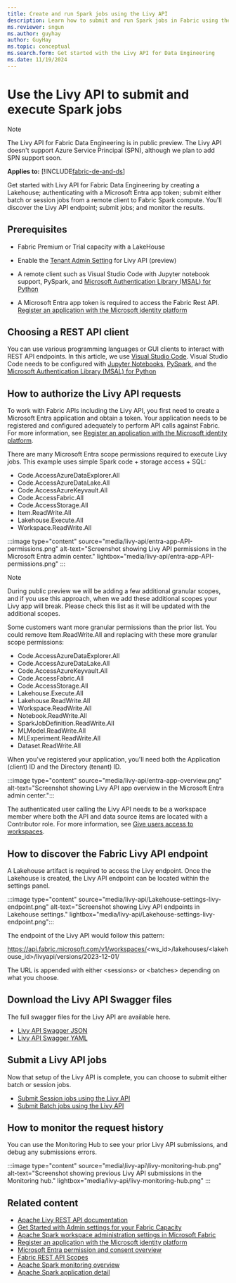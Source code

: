 ```yaml
---
title: Create and run Spark jobs using the Livy API
description: Learn how to submit and run Spark jobs in Fabric using the Livy API.
ms.reviewer: sngun
ms.author: guyhay
author: GuyHay
ms.topic: conceptual
ms.search.form: Get started with the Livy API for Data Engineering
ms.date: 11/19/2024
---
```


# Use the Livy API to submit and execute Spark jobs

> [!NOTE]
> The Livy API for Fabric Data Engineering is in public preview.
> The Livy API doesn't support Azure Service Principal (SPN), although we plan to add SPN support soon.

**Applies to:** [!INCLUDE[fabric-de-and-ds](includes/fabric-de-ds.md)]

Get started with Livy API for Fabric Data Engineering by creating a Lakehouse; authenticating with a Microsoft Entra app token; submit either batch or session jobs from a remote client to Fabric Spark compute. You'll discover the Livy API endpoint; submit jobs; and monitor the results.

## Prerequisites

* Fabric Premium or Trial capacity with a LakeHouse

* Enable the [Tenant Admin Setting](/fabric/admin/about-tenant-settings) for Livy API (preview)

* A remote client such as Visual Studio Code with Jupyter notebook support, PySpark, and [Microsoft Authentication Library (MSAL) for Python](/entra/msal/python/)

* A Microsoft Entra app token is required to access the Fabric Rest API. [Register an application with the Microsoft identity platform](/entra/identity-platform/quickstart-register-app)

## Choosing a REST API client

You can use various programming languages or GUI clients to interact with REST API endpoints. In this article, we use [Visual Studio Code](https://code.visualstudio.com/). Visual Studio Code needs to be configured with [Jupyter Notebooks](https://code.visualstudio.com/docs/datascience/jupyter-notebooks), [PySpark](https://code.visualstudio.com/docs/python/python-quick-start), and the [Microsoft Authentication Library (MSAL) for Python](/entra/msal/python/)

## How to authorize the Livy API requests

To work with Fabric APIs including the Livy API, you first need to create a Microsoft Entra application and obtain a token. Your application needs to be registered and configured adequately to perform API calls against Fabric. For more information, see [Register an application with the Microsoft identity platform](/entra/identity-platform/quickstart-register-app).

There are many Microsoft Entra scope permissions required to execute Livy jobs. This example uses simple Spark code + storage access + SQL:

* Code.AccessAzureDataExplorer.All
* Code.AccessAzureDataLake.All
* Code.AccessAzureKeyvault.All
* Code.AccessFabric.All
* Code.AccessStorage.All
* Item.ReadWrite.All
* Lakehouse.Execute.All
* Workspace.ReadWrite.All

:::image type="content" source="media/livy-api/entra-app-API-permissions.png" alt-text="Screenshot showing Livy API permissions in the Microsoft Entra admin center." lightbox="media/livy-api/entra-app-API-permissions.png" :::

> [!NOTE]
> During public preview we will be adding a few additional granular scopes, and if you use this approach, when we add these additional scopes your Livy app will break. Please check this list as it will be updated with the additional scopes.

Some customers want more granular permissions than the prior list. You could remove Item.ReadWrite.All and replacing with these more granular scope permissions:

* Code.AccessAzureDataExplorer.All
* Code.AccessAzureDataLake.All
* Code.AccessAzureKeyvault.All
* Code.AccessFabric.All
* Code.AccessStorage.All
* Lakehouse.Execute.All
* Lakehouse.ReadWrite.All
* Workspace.ReadWrite.All
* Notebook.ReadWrite.All
* SparkJobDefinition.ReadWrite.All
* MLModel.ReadWrite.All
* MLExperiment.ReadWrite.All
* Dataset.ReadWrite.All

When you've registered your application, you'll need both the Application (client) ID and the Directory (tenant) ID.

:::image type="content" source="media/livy-api/entra-app-overview.png" alt-text="Screenshot showing Livy API app overview in the Microsoft Entra admin center.":::

The authenticated user calling the Livy API needs to be a workspace member where both the API and data source items are located with a Contributor role. For more information, see [Give users access to workspaces](../fundamentals/give-access-workspaces.md).

## How to discover the Fabric Livy API endpoint

A Lakehouse artifact is required to access the Livy endpoint. Once the Lakehouse is created, the Livy API endpoint can be located within the settings panel.

:::image type="content" source="media/livy-api/Lakehouse-settings-livy-endpoint.png" alt-text="Screenshot showing Livy API endpoints in Lakehouse settings." lightbox="media/livy-api/Lakehouse-settings-livy-endpoint.png":::

The endpoint of the Livy API would follow this pattern:

https://api.fabric.microsoft.com/v1/workspaces/<ws_id>/lakehouses/<lakehouse_id>/livyapi/versions/2023-12-01/

The URL is appended with either \<sessions> or \<batches> depending on what you choose.

## Download the Livy API Swagger files

The full swagger files for the Livy API are available here.

* [Livy API Swagger JSON](https://github.com/microsoft/fabric-samples/blob/main/docs-samples/data-engineering/Livy-API-swagger/swagger.json)
* [Livy API Swagger YAML](https://github.com/microsoft/fabric-samples/blob/main/docs-samples/data-engineering/Livy-API-swagger/swagger.yaml)

## Submit a Livy API jobs

Now that setup of the Livy API is complete, you can choose to submit either batch or session jobs.

* [Submit Session jobs using the Livy API](get-started-api-livy-session.md)
* [Submit Batch jobs using the Livy API](get-started-api-livy-batch.md)

## How to monitor the request history

You can use the Monitoring Hub to see your prior Livy API submissions, and debug any submissions errors.

:::image type="content" source="media\livy-api\livy-monitoring-hub.png" alt-text="Screenshot showing previous Livy API submissions in the Monitoring hub." lightbox="media/livy-api/livy-monitoring-hub.png" :::

## Related content

* [Apache Livy REST API documentation](https://livy.incubator.apache.org/docs/latest/rest-api.html)
* [Get Started with Admin settings for your Fabric Capacity](capacity-settings-overview.md)
* [Apache Spark workspace administration settings in Microsoft Fabric](workspace-admin-settings.md)
* [Register an application with the Microsoft identity platform](/entra/identity-platform/quickstart-register-app)
* [Microsoft Entra permission and consent overview](/entra/identity-platform/permissions-consent-overview)
* [Fabric REST API Scopes](/rest/api/fabric/articles/scopes)
* [Apache Spark monitoring overview](spark-monitoring-overview.md)
* [Apache Spark application detail](spark-detail-monitoring.md)
